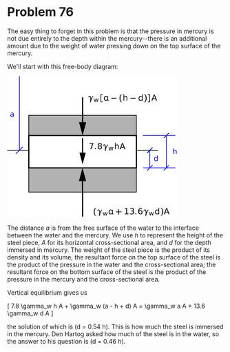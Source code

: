 # Problem 76 #

The easy thing to forget in this problem is that the pressure in mercury is not due entirely to the depth within the mercury--there is an additional amount due to the weight of water pressing down on the top surface of the mercury.

We'll start with this free-body diagram:

<img src="images/076.png" />

The distance *a* is from the free surface of the water to the interface between the water and the mercury. We use *h* to represent the height of the steel piece, *A* for its horizontal cross-sectional area, and *d* for the depth immersed in mercury. The weight of the steel piece is the product of its density and its volume; the resultant force on the top surface of the steel is the product of the pressure in the water and the cross-sectional area; the resultant force on the bottom surface of the steel is the product of the pressure in the mercury and the cross-sectional area.

Vertical equilibrium gives us

\[ 7.8 \gamma_w h A + \gamma_w (a - h + d) A = \gamma_w a A + 13.6 \gamma_w d A \]

the solution of which is \(d = 0.54 h\). This is how much the steel is immersed in the mercury. Den Hartog asked how much of the steel is in the water, so the answer to his question is \(d = 0.46 h\).


